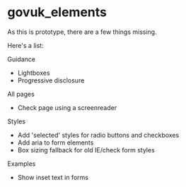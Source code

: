 govuk_elements
==============

As this is prototype, there are a few things missing.

Here's a list:

Guidance

* Lightboxes
* Progressive disclosure


All pages

* Check page using a screenreader


Styles

* Add 'selected' styles for radio buttons and checkboxes
* Add aria to form elements
* Box sizing fallback for old IE/check form styles

Examples

* Show inset text in forms
